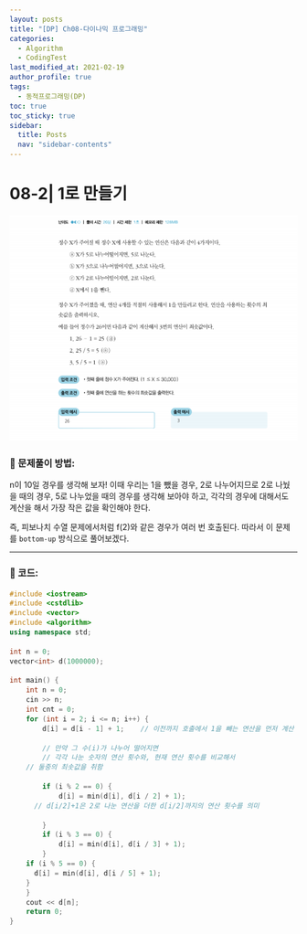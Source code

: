 ```yaml
---
layout: posts
title: "[DP] Ch08-다이나믹 프로그래밍"
categories:
  - Algorithm
  - CodingTest
last_modified_at: 2021-02-19
author_profile: true
tags:
  - 동적프로그래밍(DP)
toc: true
toc_sticky: true
sidebar:
  title: Posts
  nav: "sidebar-contents"
---
```


# 08-2| 1로 만들기

![08-2문제](/assets/image/08-2.PNG)


### 🌼 문제풀이 방법:

n이 10일 경우를 생각해 보자! 이때 우리는 1을 뺐을 경우, 2로 나누어지므로 2로 나눴을 때의 경우, 5로 나누었을 때의 경우를 생각해 보아야 하고, 각각의 경우에 대해서도 계산을 해서 가장 작은 값을 확인해야 한다.

즉, 피보나치 수열 문제에서처럼 f(2)와 같은 경우가 여러 번 호출된다.
따라서 이 문제를 ```bottom-up``` 방식으로 풀어보겠다.

-----

### 🌷 코드:

```c++
#include <iostream>
#include <cstdlib>
#include <vector>
#include <algorithm>
using namespace std;

int n = 0;
vector<int> d(1000000);

int main() {
	int n = 0;
	cin >> n;
	int cnt = 0;
	for (int i = 2; i <= n; i++) {
		d[i] = d[i - 1] + 1; 	// 이전까지 호출에서 1을 빼는 연산을 먼저 계산

		// 만약 그 수(i)가 나누어 떨어지면
		// 각각 나눈 숫자의 연산 횟수와, 현재 연산 횟수를 비교해서
    // 둘중의 최솟값을 취함

		if (i % 2 == 0) {
			d[i] = min(d[i], d[i / 2] + 1);
      // d[i/2]+1은 2로 나눈 연산을 더한 d[i/2]까지의 연산 횟수를 의미

		}
		if (i % 3 == 0) {
			d[i] = min(d[i], d[i / 3] + 1);
		}
    if (i % 5 == 0) {
      d[i] = min(d[i], d[i / 5] + 1);
    }
	}
	cout << d[n];
	return 0;
}
```
